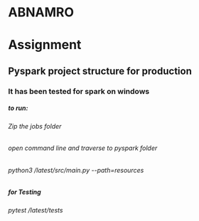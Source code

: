 # ABNAMRO
# Assignment
## Pyspark project structure for production

### It has been tested for spark on windows

##### to run:

###### Zip the jobs folder
###### open command line and traverse to pyspark folder
###### python3 /latest/src/main.py --path=resources

##### for Testing
###### pytest /latest/tests